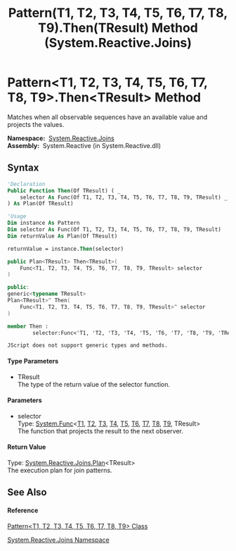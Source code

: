 ﻿---
title: Pattern(T1, T2, T3, T4, T5, T6, T7, T8, T9).Then(TResult) Method  (System.Reactive.Joins)
TOCTitle: Then(TResult) Method
ms:assetid: M:System.Reactive.Joins.Pattern`9.Then``1(System.Func{`0,`1,`2,`3,`4,`5,`6,`7,`8,``0})
ms:mtpsurl: https://msdn.microsoft.com/en-us/library/Hh211717(v=VS.103)
ms:contentKeyID: 36069163
ms.date: 06/28/2011
mtps_version: v=VS.103
f1_keywords:
- System.Reactive.Joins.Pattern`9.Then``1
dev_langs:
- CSharp
- JScript
- VB
- FSharp
- c++
---

# Pattern\<T1, T2, T3, T4, T5, T6, T7, T8, T9\>.Then\<TResult\> Method

Matches when all observable sequences have an available value and projects the values.

**Namespace:**  [System.Reactive.Joins](hh211841\(v=vs.103\).md)  
**Assembly:**  System.Reactive (in System.Reactive.dll)

## Syntax

``` vb
'Declaration
Public Function Then(Of TResult) ( _
    selector As Func(Of T1, T2, T3, T4, T5, T6, T7, T8, T9, TResult) _
) As Plan(Of TResult)
```

``` vb
'Usage
Dim instance As Pattern
Dim selector As Func(Of T1, T2, T3, T4, T5, T6, T7, T8, T9, TResult)
Dim returnValue As Plan(Of TResult)

returnValue = instance.Then(selector)
```

``` csharp
public Plan<TResult> Then<TResult>(
    Func<T1, T2, T3, T4, T5, T6, T7, T8, T9, TResult> selector
)
```

``` c++
public:
generic<typename TResult>
Plan<TResult>^ Then(
    Func<T1, T2, T3, T4, T5, T6, T7, T8, T9, TResult>^ selector
)
```

``` fsharp
member Then : 
        selector:Func<'T1, 'T2, 'T3, 'T4, 'T5, 'T6, 'T7, 'T8, 'T9, 'TResult> -> Plan<'TResult> 
```

``` jscript
JScript does not support generic types and methods.
```

#### Type Parameters

  - TResult  
    The type of the return value of the selector function.

#### Parameters

  - selector  
    Type: [System.Func](https://msdn.microsoft.com/en-us/library/Dd386894)\<[T1](hh229459\(v=vs.103\).md), [T2](hh229459\(v=vs.103\).md), [T3](hh229459\(v=vs.103\).md), [T4](hh229459\(v=vs.103\).md), [T5](hh229459\(v=vs.103\).md), [T6](hh229459\(v=vs.103\).md), [T7](hh229459\(v=vs.103\).md), [T8](hh229459\(v=vs.103\).md), [T9](hh229459\(v=vs.103\).md), TResult\>  
    The function that projects the result to the next observer.  

#### Return Value

Type: [System.Reactive.Joins.Plan](hh229039\(v=vs.103\).md)\<TResult\>  
The execution plan for join patterns.  

## See Also

#### Reference

[Pattern\<T1, T2, T3, T4, T5, T6, T7, T8, T9\> Class](hh229459\(v=vs.103\).md)

[System.Reactive.Joins Namespace](hh211841\(v=vs.103\).md)

